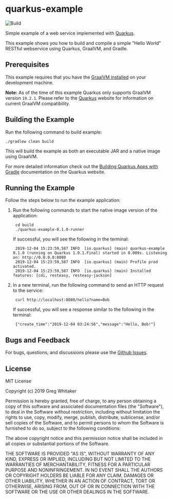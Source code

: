 # quarkus-example
![Build](https://github.com/gregwhitaker/quarkus-example/workflows/Build/badge.svg)

Simple example of a web service implemented with [Quarkus](http://quarkus.io).

This example shows you how to build and compile a simple "Hello World" RESTful webservice using Quarkus, GraalVM, and Gradle.

## Prerequisites
This example requires that you have the [GraalVM installed](https://github.com/oracle/graal/releases/tag/vm-19.2.1) on your development machine. 

**Note:** As of the time of this example Quarkus only supports GraalVM version `19.2.1`. Please refer to the [Quarkus](http://quarkus.io) website for information
on current GraalVM compatibility.

## Building the Example
Run the following command to build example:

    ./gradlew clean build
        
This will build the example as both an executable JAR and a native image using GraalVM.

For more detailed information check out the [Building Quarkus Apps with Gradle](https://quarkus.io/guides/gradle-tooling) documentation on the Quarkus website.

## Running the Example
Follow the steps below to run the example application:

1. Run the following commands to start the native image version of the application:

        cd build
        ./quarkus-example-0.1.0-runner
        
    If successful, you will see the following in the terminal:
    
        2019-12-04 15:23:59,587 INFO  [io.quarkus] (main) quarkus-example 0.1.0 (running on Quarkus 1.0.1.Final) started in 0.009s. Listening on: http://0.0.0.0:8080
        2019-12-04 15:23:59,587 INFO  [io.quarkus] (main) Profile prod activated.
        2019-12-04 15:23:59,587 INFO  [io.quarkus] (main) Installed features: [cdi, resteasy, resteasy-jackson]

2. In a new terminal, run the following command to send an HTTP request to the service:

        curl http://localhost:8080/hello?name=Bob
    
    If successful, you will see a response similar to the following in the terminal:
    
        {"create_time":"2019-12-04 03:24:56","message":"Hello, Bob!"}

## Bugs and Feedback
For bugs, questions, and discussions please use the [Github Issues](https://github.com/gregwhitaker/quarkus-example/issues).

## License
MIT License

Copyright (c) 2019 Greg Whitaker

Permission is hereby granted, free of charge, to any person obtaining a copy
of this software and associated documentation files (the "Software"), to deal
in the Software without restriction, including without limitation the rights
to use, copy, modify, merge, publish, distribute, sublicense, and/or sell
copies of the Software, and to permit persons to whom the Software is
furnished to do so, subject to the following conditions:

The above copyright notice and this permission notice shall be included in all
copies or substantial portions of the Software.

THE SOFTWARE IS PROVIDED "AS IS", WITHOUT WARRANTY OF ANY KIND, EXPRESS OR
IMPLIED, INCLUDING BUT NOT LIMITED TO THE WARRANTIES OF MERCHANTABILITY,
FITNESS FOR A PARTICULAR PURPOSE AND NONINFRINGEMENT. IN NO EVENT SHALL THE
AUTHORS OR COPYRIGHT HOLDERS BE LIABLE FOR ANY CLAIM, DAMAGES OR OTHER
LIABILITY, WHETHER IN AN ACTION OF CONTRACT, TORT OR OTHERWISE, ARISING FROM,
OUT OF OR IN CONNECTION WITH THE SOFTWARE OR THE USE OR OTHER DEALINGS IN THE
SOFTWARE.
